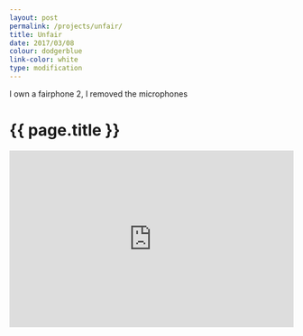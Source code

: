 ```yaml
---
layout: post
permalink: /projects/unfair/
title: Unfair
date: 2017/03/08
colour: dodgerblue
link-color: white
type: modification
---
```


I own a fairphone 2, I removed the microphones


# {{ page.title }}

<style> 
.video-container {
        position: relative;
        padding-bottom: 56.25%;
        padding-top: 30px; height: 0; overflow: hidden;
}
 
 .video-container iframe,
 .video-container object,
 .video-container embed {
        position: absolute;
        top: 0;
        left: 0;
        width: 100%;
        height: 100%;
 }
</style>

<div class="video-container">
<iframe src="https://www.youtube.com/embed/ksKA4OwujoI" frameborder="0" width="560" height="315" allowfullscreen></iframe>
</div>
